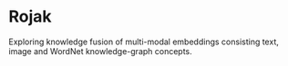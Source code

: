 # Rojak
Exploring knowledge fusion of multi-modal embeddings consisting text, image and WordNet knowledge-graph concepts.
